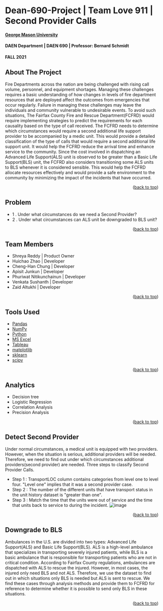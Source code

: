 # Dean-690-Project | Team Love 911 | Second Provider Calls
<div id="top"></div>
<!--
*** Thanks for checking out the Best-README-Template. If you have a suggestion
*** that would make this better, please fork the repo and create a pull request
*** or simply open an issue with the tag "enhancement".
*** Don't forget to give the project a star!
*** Thanks again! Now go create something AMAZING! :D
-->








#### [George Mason University](https://www2.gmu.edu)
#### DAEN Department | DAEN 690 | Professor: Bernard Schmidt
#### FALL 2021 



<!-- ABOUT THE PROJECT -->
## About The Project

Fire Departments across the nation are being challenged with rising call volume, personnel, and equipment shortages. Managing these challenges requires a basic understanding of how changes in levels of fire department resources that are deployed affect the outcomes from emergencies that occur regularly. Failure in managing these challenges may leave the individuals and community vulnerable to undesirable events. To avoid such situations, The Fairfax County Fire and Rescue Department(FCFRD) would require implementing strategies to predict the requirements for each causality based on the type of call received. The FCFRD needs to determine which circumstances would require a second additional life support provider to be accompanied by a medic unit. This would provide a detailed classification of the type of calls that would require a second additional life support unit. It would help the FCFRD reduce the arrival time and enhance service to the community.  Since the cost involved in dispatching an Advanced Life Support(ALS) unit is observed to be greater than a Basic Life Support(BLS) unit, the FCFRD also considers transitioning some ALS units to BLS whenever it is considered sensible. This would help the FCFRD allocate resources effectively and would provide a safe environment to the community by minimizing the impact of the incidents that have occurred.

<p align="right">(<a href="#top">back to top</a>)</p>




## Problem

*  1 . Under what circumstances do we need a Second Provider?
*  2 . Under what circumstances can ALS unit be downgraded to BLS unit?

<p align="right">(<a href="#top">back to top</a>)</p>


## Team Members

* Shreya Reddy            | Product Owner
* Huichao Zhao            | Developer
* Cheng-Han Chung         | Developer
* Apisit Junkun           | Developer
* Phuriwat Nitikunchainun | Developer
* Venkata Sushanth        | Developer
* Zaid Altukhi            | Developer

<p align="right">(<a href="#top">back to top</a>)</p>



## Tools Used

* [Pandas](https://pandas.pydata.org)
* [NumPy](https://numpy.org)
* [Python](https://www.python.org/)
* [MS Excel](https://www.microsoft.com/en-us/microsoft-365/excel/)
* [Tableau](tableau.com/)
* [matplotlib](https://matplotlib.org/)
* [sklearn](https://scikit-learn.org)
* [scipy](https://www.scipy.org)

<p align="right">(<a href="#top">back to top</a>)</p>



## Analytics

* Decision tree
* Logistic Regression
* Correlation Analysis
* Precision Analysis

<p align="right">(<a href="#top">back to top</a>)</p>



## Detect Second Provider

Under normal circumstances, a medical unit is equipped with two providers. However, when the situation is serious, additional providers will be needed. Therefore, we need to find out under which circumstances additional providers(second provider) are needed.
Three steps to classify Second Provider Calls.
*  Step 1 : TransportLOC column contains categories from level one to level four. "Level one" implies that it was a second provider case.
*  Step 2 : The number of the different units that have transport status in the unit history dataset is "greater than one".
*  Step 3 : Match the time that the units were out of service and the time that units back to service to during the incident.
![image](https://user-images.githubusercontent.com/62821251/144661891-7de92131-d9b8-40f2-b292-2bcc72a713db.png)


<p align="right">(<a href="#top">back to top</a>)</p>



## Downgrade to BLS

Ambulances in the U.S. are divided into two types: Advanced Life Support(ALS) and Basic Life Support(BLS). ALS is a high-level ambulance that specializes in transporting severely injured patients, while BLS is a basic ambulance that is responsible for transporting patients who are not in critical condition. According to Fairfax County regulations, ambulances are dispatched with ALS to rescue the injured. However, in most cases, the injured only need BLS and not ALS. Therefore, we use the dataset to find out in which situations only BLS is needed but ALS is sent to rescue. We find these cases through analysis methods and provide them to FCFRD for reference to determine whether it is possible to send only BLS in these situations.



<p align="right">(<a href="#top">back to top</a>)</p>



